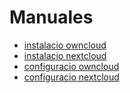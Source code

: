 # Manuales

<!-- [click on this link](#my-multi-word-header) -->

* [instalacio owncloud](Manual/instalacion2.md)
* [instalacio nextcloud](Manual/instalacion.md)
* [configuracio owncloud](Manual/configuracionmn1.md)
* [configuracio nextcloud](Manual/configuracion.md)
